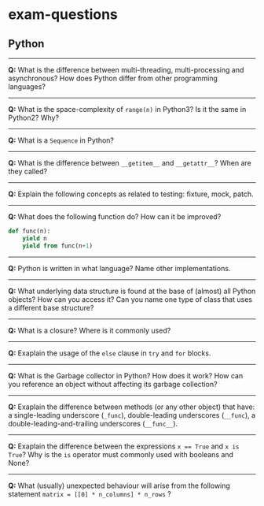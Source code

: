# exam-questions

## Python

---

**Q:** What is the difference between multi-threading, multi-processing and asynchronous? How does Python differ from other programming languages?

---

**Q:** What is the space-complexity of `range(n)` in Python3? Is it the same in Python2? Why?

---

**Q:** What is a `Sequence` in Python?

---

**Q:** What is the difference between `__getitem__` and `__getattr__`? When are they called?

---

**Q:** Explain the following concepts as related to testing: fixture, mock, patch.

---

**Q:** What does the following function do? How can it be improved?

```python
def func(n):
    yield n
    yield from func(n+1)
```

---

**Q:** Python is written in what language? Name other implementations.

---

**Q:** What underlying data structure is found at the base of (almost) all Python objects? How can you access it? Can you name one type of class that uses a different base structure?

---

**Q:** What is a closure? Where is it commonly used?

---

**Q:** Exaplain the usage of the `else` clause in `try` and `for` blocks.

---

**Q:** What is the Garbage collector in Python? How does it work? How can you reference an object without affecting its garbage collection?

---

**Q:** Exaplain the difference between methods (or any other object) that have: a single-leading underscore (`_func`), double-leading underscores (`__func`), a double-leading-and-trailing underscores (`__func__`).

---

**Q:** Exaplain the difference between the expressions `x == True` and `x is True`? Why is the `is` operator must commonly used with booleans and None?

---

**Q:** What (usually) unexpected behaviour will arise from the following statement `matrix = [[0] * n_columns] * n_rows` ?
